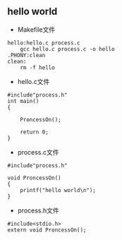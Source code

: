## hello world

- Makefile文件
```
hello:hello.c process.c
	gcc hello.c process.c -o hello
.PHONY:clean
clean:
	rm -f hello
```
- hello.c文件
```
#include"process.h"
int main()
{
    
    ProncessOn();

    return 0;
}
```

- process.c文件
```
#include"process.h"

void ProncessOn()
{
    printf("hello world\n");
}
```

- process.h文件
```
#include<stdio.h>
extern void ProncessOn();
```